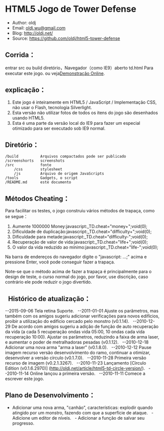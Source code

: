 HTML5 Jogo de Tower Defense
==================================================

 * Author: oldj
 * Email: oldj.wu@gmail.com
 * Blog: http://oldj.net/
 * Source: https://github.com/oldj/html5-tower-defense


 Corrida：
----------

entrar src ou build diretório，Navegador（como IE9）aberto td.html Para executar este jogo.
ou veja[Demonstração Online](http://oldj.net/static/html5-tower-defense/td.html).

 explicação：
----------

 1. Este jogo é inteiramente em HTML5 / JavaScript / Implementação CSS, não usar o Flash, tecnologia Silverlight.
 2. Esta versão não utilizar fotos de todos os itens do jogo são desenhados usando HTML5.
 3. Esta é uma parte da versão local do IE9 para fazer um especial otimizado para ser executado sob IE9 normal.


 Diretório：
----------

    /build          Arquivos compactados pode ser publicado
    /screenshorts   screenshots
    /src            fonte
        /css        stylesheet
        /js         Arquivo de origem JavaScripts
    /tools          Gadgets, o script
    /README.md      este documento


 Métodos Cheating：
----------

Para facilitar os testes, o jogo construiu vários métodos de trapaça, como se segue：

 1. Aumente 1000000 Money:javascript:_TD.cheat="money+";void(0);
 2. Dificuldade de duplicação:javascript:_TD.cheat="difficulty+";void(0);
 3. Dificuldade para metade:javascript:_TD.cheat="difficulty-";void(0);
 4. Recuperação de valor de vida:javascript:_TD.cheat="life+";void(0);
 5. O valor da vida reduzido ao mínimo:javascript:_TD.cheat="life-";void(0);

Na barra de endereços do navegador digite o "javascript: ...;" acima e pressione Enter, você pode conseguir fazer a trapaça.

Note-se que o método acima de fazer a trapaça é principalmente para o design de teste, o curso normal do jogo, por favor, use discrição, caso contrário ele pode reduzir o jogo divertido.


  Histórico de atualização：
----------

 --2015-09-06 Tela retina Suporte.
  --2011-01-01 Ajuste os parâmetros, mas também com os amigos sugeriu adicionar verificações para novos edifícios, proibir a utilização do edifício cercado pelo monstro (v0.1.14).
  --2010-12-29 De acordo com amigos sugeriu a adição de função de auto recuperação da vida (a cada 5 recuperação ondas vida 05:00, 10 ondas cada vida recuperação 10:00). Ajustar os parâmetros, reduzindo a faixa de arma laser, e aumentar o poder de metralhadoras pesadas (v0.1.12).
  --2010-12-18 Adicionar uma nova arma "arma a laser" (v0.1.8.0).
  --2010-12-12 Pause imagem recurso versão desenvolvimento do ramo, continuar a otimizar, desenvolver a versão círculo (v0.1.7.0).
  --2010-11-28 Primeira versão recurso de imagem (v0.2.1.3267).
  --2010-11-23 Lançamento [Círculo Edition (v0.1.6.2970)] (http://oldj.net/article/html5-td-circle-version/).
  --2010-11-14 Online lançou a primeira versão.
  --2010-11-11 Comece a escrever este jogo.


 Plano de Desenvolvimento：
----------

 - Adicionar uma nova arma, "canhão", características: explodir quando atingido por um monstro, fazendo com que a superfície de ataque.
  - Adicione um editor de níveis.
  - Adicionar a função de salvar seu progresso.
